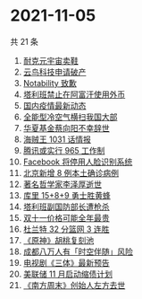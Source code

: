 # 2021-11-05

共 21 条

<!-- BEGIN -->
<!-- 最后更新时间 Fri Nov 05 2021 07:06:45 GMT+0800 (China Standard Time) -->

1. [耐克元宇宙卖鞋](https://www.zhihu.com/search?q=元宇宙)
1. [云鸟科技申请破产](https://www.zhihu.com/search?q=云鸟科技)
1. [Notability 致歉](https://www.zhihu.com/search?q=Notability)
1. [塔利班禁止在阿富汗使用外币](https://www.zhihu.com/search?q=塔利班外币)
1. [国内疫情最新动态](https://www.zhihu.com/search?q=国内疫情)
1. [全能型冷空气横扫我国大部](https://www.zhihu.com/search?q=冷空气)
1. [华夏基金蔡向阳不幸辞世](https://www.zhihu.com/search?q=蔡向阳)
1. [海贼王 1031 话情报](https://www.zhihu.com/search?q=海贼王)
1. [腾讯或实行 965 工作制](https://www.zhihu.com/search?q=腾讯加班)
1. [Facebook 将停用人脸识别系统](https://www.zhihu.com/search?q=Facebook)
1. [北京新增 8 例本土确诊病例](https://www.zhihu.com/search?q=北京疫情)
1. [著名哲学家李泽厚逝世](https://www.zhihu.com/search?q=李泽厚)
1. [库里 15+8+9 勇士胜黄蜂](https://www.zhihu.com/search?q=勇士)
1. [塔利班副国防部长遭枪杀](https://www.zhihu.com/search?q=塔利班)
1. [双十一价格可能全年最贵](https://www.zhihu.com/search?q=双十一价格)
1. [杜兰特 32 分篮网 3 连胜](https://www.zhihu.com/search?q=杜兰特)
1. [《原神》胡桃复刻池](https://www.zhihu.com/search?q=原神)
1. [成都八万人有「时空伴随」风险](https://www.zhihu.com/search?q=时空伴随)
1. [电视剧《三体》最新预告](https://www.zhihu.com/search?q=三体电视剧)
1. [美联储 11 月启动缩债计划](https://www.zhihu.com/search?q=美联储)
1. [《南方周末》创始人左方去世](https://www.zhihu.com/search?q=左方)

<!-- END -->
